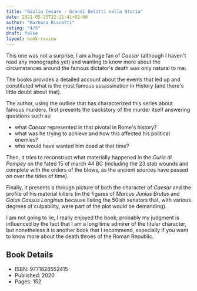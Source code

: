 ```yaml
---
title: "Giulio Cesare - Grandi Delitti nella Storia"
date: 2021-05-25T22:21:41+02:00
author: "Barbara Biscotti"
rating: "4/5"
draft: false
layout: book-review
---
```


This one was not a surprise, I am a huge fan of *Caesar* (although I haven't read any monographs yet) and wanting to know more about the circumstances around the famous dictator's death was only natural to me.

The books provides a detailed account about the events that led up and constituted what is the most famous assassination in History (and there's little doubt about that).  

The author, using the outline that has characterized this series about famous murders, first presents the backstory of the murder itself answering questions such as:
* what *Caesar* represented in that pivotal in Rome's history?
* what was he trying to achieve and how this affected his political enemies?
* who would have wanted him dead at that time?

Then, it tries to reconstruct what materially happened in the *Curia di Pompey* on the fated 15 of march 44 BC (including the 23 stab wounds and complete with the orders of the blows, as the ancient sources have passed on over the tides of time).

Finally, it presents a through picture of both the character of *Caesar* and the profile of his material killers (in the figures of *Marcus Junius Brutus* and *Gaius Cassus Longinus* because listing the 50ish senators that, with various degrees of culpability, were part of the plot would be demanding).

I am not going to lie, I really enjoyed the book; probably my judgment is influenced by the fact that I am a long time admirer of the titular character, but nonetheless it is another book that I recommend, especially if you want to know more about the death throes of the Roman Republic.

## Book Details
- ISBN: 9771828552415
- Published: 2020
- Pages: 152
